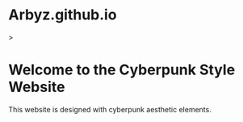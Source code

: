 # Arbyz.github.io
<!DOCTYPE HTML>
<html lang="ru" content="width=device-width, initial-scale=1.0" >>
  <head>
  <!-- Подключаемые файлы, метатеги, название страницы -->

  <!-- Кодировка страницы-->
  <meta charset="utf-8"/>
  <title>Арбуз</title>
    <style>
 <!DOCTYPE html>
<html lang="ru" content="width=device-width, initial-scale=1.0" >>
  <head>
  <!-- Подключаемые файлы, метатеги, название страницы -->

  <!-- Кодировка страницы-->
  <meta charset="utf-8"/>
  <title>Арбуз</title>
        body {
            background-color: #000;
            color: #0f0;
            font-family: 'Courier New', Courier, monospace;
            text-align: center;
            margin: 0;
            padding: 0;
            overflow: hidden;
        }
        .decor {
            position: absolute;
            width: 100%;
            height: 100%;
            background: url('[path_to_decor_image.jpg](https://steamuserimages-a.akamaihd.net/ugc/2128572644671681546/BD73DBA26E7370AF49D30721256C850170BC3C9A/?imw=512&amp;imh=288&amp;ima=fit&amp;impolicy=Letterbox&amp;imcolor=%23000000&amp;letterbox=true)') no-repeat center center;
            background-size: cover;
            opacity: 0.5;
            animation: glow 10s infinite alternate;
        }
        @keyframes glow {
            0% {
                opacity: 0.5;
            }
            100% {
                opacity: 1;
            }
        }
    </style>
</head>
<body>
    <div class="decor"></div>
    <h1>Welcome to the Cyberpunk Style Website</h1>
    <p>This website is designed with cyberpunk aesthetic elements.</p>
</body>
</html>












